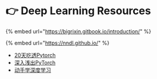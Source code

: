 # 👉 Deep Learning Resources

{% embed url="https://bigrixin.gitbook.io/introduction/" %}

{% embed url="https://nndl.github.io/" %}

* [20天吃透Pytorch](https://www.pytorchmaster.com/)
* [深入浅出PyTorch](https://datawhalechina.github.io/thorough-pytorch/index.html)
* [动手学深度学习](https://zh.d2l.ai/index.html)
